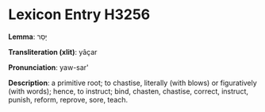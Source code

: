 # Lexicon Entry H3256

**Lemma**: יָסַר

**Transliteration (xlit)**: yâçar

**Pronunciation**: yaw-sar'

**Description**:
a primitive root; to chastise, literally (with blows) or figuratively (with words); hence, to instruct; bind, chasten, chastise, correct, instruct, punish, reform, reprove, sore, teach.
